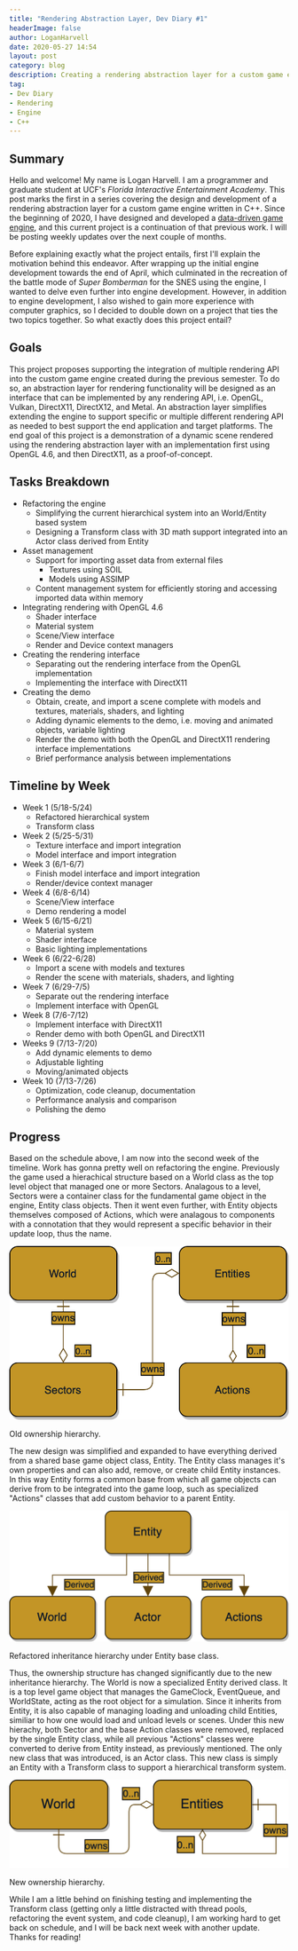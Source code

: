 ```yaml
---
title: "Rendering Abstraction Layer, Dev Diary #1"
headerImage: false
author: LoganHarvell
date: 2020-05-27 14:54
layout: post
category: blog
description: Creating a rendering abstraction layer for a custom game engine.
tag:
- Dev Diary
- Rendering
- Engine
- C++
---
```


## Summary

Hello and welcome! My name is Logan Harvell. I am a programmer and graduate student at UCF's *Florida Interactive Entertainment Academy*. This post marks the first in a series covering the design and development of a rendering abstraction layer for a custom game engine written in C++. Since the beginning of 2020, I have designed and developed a [data-driven game engine]({{site.url}}/custom-game-engine/), and this current project is a continuation of that previous work. I will be posting weekly updates over the next couple of months.

Before explaining exactly what the project entails, first I'll explain the motivation behind this endeavor. After wrapping up the initial engine development towards the end of April, which culminated in the recreation of the battle mode of *Super Bomberman* for the SNES using the engine, I wanted to delve even further into engine development. However, in addition to engine development, I also wished to gain more experience with computer graphics, so I decided to double down on a project that ties the two topics together. So what exactly does this project entail?

## Goals

This project proposes supporting the integration of multiple rendering API into the custom game engine created during the previous semester. To do so, an abstraction layer for rendering functionality will be designed as an interface that can be implemented by any rendering API, i.e. OpenGL, Vulkan, DirectX11, DirectX12, and Metal. An abstraction layer simplifies extending the engine to support specific or multiple different rendering API as needed to best support the end application and target platforms. The end goal of this project is a demonstration of a dynamic scene rendered using the rendering abstraction layer with an implementation first using OpenGL 4.6, and then DirectX11, as a proof-of-concept.

## Tasks Breakdown

- Refactoring the engine
  - Simplifying the current hierarchical system into an World/Entity based system
  - Designing a Transform class with 3D math support integrated into an Actor class derived from Entity
- Asset management
  - Support for importing asset data from external files
    - Textures using SOIL
    - Models using ASSIMP
  - Content management system for efficiently storing and accessing imported data within memory
- Integrating rendering with OpenGL 4.6
  - Shader interface
  - Material system
  - Scene/View interface
  - Render and Device context managers
- Creating the rendering interface
  - Separating out the rendering interface from the OpenGL implementation
  - Implementing the interface with DirectX11
- Creating the demo
  - Obtain, create, and import a scene complete with models and textures, materials, shaders, and lighting
  - Adding dynamic elements to the demo, i.e. moving and animated objects, variable lighting
  - Render the demo with both the OpenGL and DirectX11 rendering interface implementations
  - Brief performance analysis between implementations

## Timeline by Week

- Week 1 (5/18-5/24)
  - Refactored hierarchical system
  - Transform class
- Week 2 (5/25-5/31)
  - Texture interface and import integration
  - Model interface and import integration
- Week 3 (6/1-6/7)
  - Finish model interface and import integration
  - Render/device context manager
- Week 4 (6/8-6/14)
  - Scene/View interface
  - Demo rendering a model
- Week 5 (6/15-6/21)
  - Material system
  - Shader interface
  - Basic lighting implementations
- Week 6 (6/22-6/28)
  - Import a scene with models and textures
  - Render the scene with materials, shaders, and lighting
- Week 7 (6/29-7/5)
  - Separate out the rendering interface
  - Implement interface with OpenGL
- Week 8 (7/6-7/12)
  - Implement interface with DirectX11
  - Render demo with both OpenGL and DirectX11
- Weeks 9 (7/13-7/20)
  - Add dynamic elements to demo
  - Adjustable lighting
  - Moving/animated objects
- Week 10 (7/13-7/26)
  - Optimization, code cleanup, documentation
  - Performance analysis and comparison
  - Polishing the demo

## Progress

Based on the schedule above, I am now into the second week of the timeline. Work has gonna pretty well on refactoring the engine. Previously the game used a hierachical structure based on a World class as the top level object that managed one or more Sectors. Analagous to a level, Sectors were a container class for the fundamental game object in the engine, Entity class objects. Then it went even further, with Entity objects themselves composed of Actions, which were analagous to components with a connotation that they would represent a specific behavior in their update loop, thus the name.

![Old Ownership Hierarchy](/assets/images/OldEngineHierarchy.png)
<figcaption class="caption">Old ownership hierarchy.</figcaption>

The new design was simplified and expanded to have everything derived from a shared base game object class, Entity. The Entity class manages it's own properties and can also add, remove, or create child Entity instances. In this way Entity forms a common base from which all game objects can derive from to be integrated into the game loop, such as specialized "Actions" classes that add custom behavior to a parent Entity.

![New Inheritance Hierarchy](/assets/images/NewEngineInheritanceHierarchy.png)
<figcaption class="caption">Refactored inheritance hierarchy under Entity base class.</figcaption>

Thus, the ownership structure has changed significantly due to the new inheritance hierarchy. The World is now a specialized Entity derived class. It is a top level game object that manages the GameClock, EventQueue, and WorldState, acting as the root object for a simulation. Since it inherits from Entity, it is also capable of managing loading and unloading child Entities, similiar to how one would load and unload levels or scenes. Under this new hierachy, both Sector and the base Action classes were removed, replaced by the single Entity class, while all previous "Actions" classes were converted to derive from Entity instead, as previously mentioned. The only new class that was introduced, is an Actor class. This new class is simply an Entity with a Transform class to support a hierarchical transform system.

![New Ownership Hierarchy](/assets/images/NewEngineOwnershipHierarchy.png)
<figcaption class="caption">New ownership hierarchy.</figcaption>

While I am a little behind on finishing testing and implementing the Transform class (getting only a little distracted with thread pools, refactoring the event system, and code cleanup), I am working hard to get back on schedule, and I will be back next week with another update. Thanks for reading!

